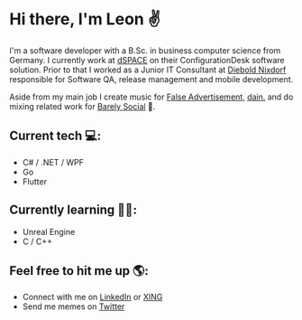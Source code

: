 # Hi there, I'm Leon ✌
I'm a software developer with a B.Sc. in business computer science from Germany. I currently work at [dSPACE](https://www.dspace.com/en/inc/home.cfm) on their ConfigurationDesk software solution. Prior to that I worked as a Junior IT Consultant at [Diebold Nixdorf](https://www.dieboldnixdorf.com/en-us/) responsible for Software QA, release management and mobile development.

Aside from my main job I create music for [False Advertisement](https://soundcloud.com/falseadvertisement), [dain.](https://soundcloud.com/dain_sounds/sets/dain-discography) and do mixing related work for [Barely Social](https://soundcloud.com/barelysocial) 🎹.

## Current tech 💻:
- C# / .NET / WPF
- Go
- Flutter

## Currently learning 👨‍🎓:
- Unreal Engine
- C / C++

## Feel free to hit me up 🌎:
- Connect with me on [LinkedIn](https://www.linkedin.com/in/leon-baitinger-b7a2b9112/) or [XING](https://www.xing.com/profile/Leon_Baitinger/cv)
- Send me memes on [Twitter](https://twitter.com/itsfrankiefunk)
<!--
**takethebait/takethebait** is a ✨ _special_ ✨ repository because its `README.md` (this file) appears on your GitHub profile.

Here are some ideas to get you started:

- 🔭 I’m currently working on ...
- 🌱 I’m currently learning ...
- 👯 I’m looking to collaborate on ...
- 🤔 I’m looking for help with ...
- 💬 Ask me about ...
- 📫 How to reach me: ...
- 😄 Pronouns: ...
- ⚡ Fun fact: ...
-->
